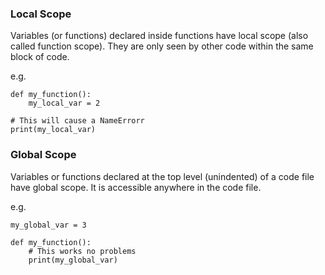 ### Local Scope
Variables (or functions) declared inside functions have local scope (also called function scope). They are only seen by other code within the same block of code.

e.g.
```
def my_function():
    my_local_var = 2
    
# This will cause a NameErrorr
print(my_local_var) 
```

### Global Scope
Variables or functions declared at the top level (unindented) of a code file have global scope. It is accessible anywhere in the code file.

e.g.

```
my_global_var = 3

def my_function():
    # This works no problems
    print(my_global_var)
```